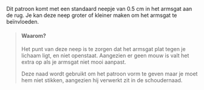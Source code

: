 
Dit patroon komt met een standaard neepje van 0.5 cm in het armsgat aan de rug. Je kan deze neep groter of kleiner maken om het armsgat te beïnvloeden.

> #### Waarom?
> 
> Het punt van deze neep is te zorgen dat het armsgat plat tegen je lichaam ligt, en niet openstaat. Aangezien er geen mouw is valt het extra op als je armsgat niet mooi aanpast.
> 
> Deze naad wordt gebruikt om het patroon vorm te geven maar je moet hem niet stikken, aangezien hij verwerkt zit in de schoudernaad.